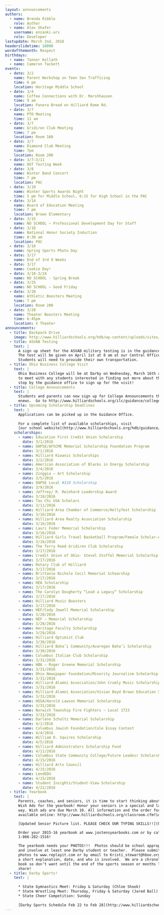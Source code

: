 ```yaml
---
layout: announcements
authors:
  - name: Brenda Ribble
    role: Author
  - name: Alex Shafer 
    username: enzanki-ars 
    role: Developer
lastupdate: March 2nd, 2016
headerslidetime: 10000
wordofthemonth: Respect
birthdays:
  - name: Tanner Kollath
  - name: Cameron Tackett
events:
  - date: 3/2
    name: Parent Workshop on Teen Sex Trafficing
    time: 6 pm
    location: Heritage Middle School
  - date: 3/4
    name: Coffee Connections with Dr. Marshhausen
    time: 9 am
    location: Panera Bread on Hilliard Rome Rd.
  - date: 3/7 
    name: PTO Meeting
    time: 11 am
  - date: 3/7
    name: Gridiron Club Meeting
    time: 7 pm
    location: Room 160
  - date: 3/7
    name: Diamond Club Meeting
    time: 7pm
    location: Room 200
  - date: 3/7–3/11
    name: OGT Testing Week
  - date: 3/8
    name: Winter Band Concert
    time: 7 pm
    location: PAC
  - date: 3/10
    name: Winter Sports Awards Night
    time: 5 pm for Middle School, 6:15 for High School in the PAC
  - date: 3/14
    name: Board of Education Meeting
    time: 7 pm
    location: Brown Elementary
  - date: 3/15
    name: NO SCHOOL – Professional Development Day for Staff
  - date: 3/16
    name: National Honor Society Induction
    time: 8:30 am 
    location: PAC
  - date: 3/16
    name: Spring Sports Photo Day
  - date: 3/17
    name: End of 3rd 9 Weeks
  - date: 3/17
    name: Cookie Day!
  - date: 3/18-3/24 
    name: NO SCHOOL - Spring Break
  - date: 3/25
    name: NO SCHOOL – Good Friday
  - date: 3/28
    name: Athletic Boosters Meeting 
    time: 7 pm
    location: Room 200
  - date: 3/28
    name: Theater Boosters Meeting 
    time: 6:45pm 
    location: X Theater
announcements:
  - title: Backpack Drive
    image: http://www.hilliardschools.org/hdb/wp-content/uploads/sites/19/Backpack-Drive-464x600.jpg
  - title: ASVAB Testing
    text: |
      A sign up sheet for the ASVAB military testing is in the guidance office.  
      The test will be given on April 1st at 8 am at our Central Office, 2140 Atlas St.  
      Students will need to provide their own transportation.
  - title: Ohio Business College Visit
    text: |
      Ohio Business College will be at Darby on Wednesday, March 16th at 9:00 a.m. 
      to meet with any students interested in finding out more about them.  Please 
      stop by the guidance office to sign up for the visit!
  - title: College Announcements
    text: | 
      Students and parents can now sign up for College Announcements through 
      enews.  Go to http://www.hilliardschools.org/ilc/guidance/college-announcements/
  - title: Upcoming Scholarship Deadlines
    text: | 
      Applications can be picked up in the Guidance Office.
      
      For a complete list of available scholarships, visit 
      [our school website](http://www.hilliardschools.org/hdb/guidance/college-information/scholarship-information/)
    scholarships:
      - name: Education First Credit Union Scholarship
        date: 3/1/2016
      - name: OAPSE/AFSCME Memorial Scholarship Foundation Program
        date: 3/1/2016
      - name: Hilliard Kiwanis Scholarships
        date: 3/2/2016
      - name: American Association of Blacks in Energy Scholarship
        date: 3/4/2016
      - name: Zinggia – Art Scholarship
        date: 3/5/2016
      - name: OAPSE Local #310 Scholarship
        date: 3/9/2016
      - name: Jeffrey/ R. Reinhard Leadership Award
        date: 3/10/2016
      - name: Tau Chi USA Scholars
        date: 3/11/2016
      - name: Hilliard Area Chamber of Commerce/Hollyfest Scholarship
        date: 3/16/2016
      - name: Hilliard Area Realty Association Scholarship
        date: 3/16/2016
      - name: Lauri Foder Memorial Scholarship
        date: 3/16/2016
      - name: Hilliard Girls Travel Basketball Program/Female Scholar-Athlete Scholarship 
        date: 3/16/2016
      - name: The Terry Reed Gridiron Club Scholarship
        date: 3/17/2016
      - name: Credit Union of Ohio- Stevel Stoffel Memorial Scholarhip
        date: 3/17/2016
      - name: Rotary Club of Hilliard 
        date: 3/17/2016
      - name: Brittanie Nichole Cecil Memorial Schoarship  
        date: 3/17/2016
      - name: HEA Scholarship  
        date: 3/17/2016
      - name: The Carolyn Dougherty “Lead a Legacy” Scholarship  
        date: 3/17/2016
      - name: Hilliard Music Boosters  
        date: 3/17/2016
      - name: HEF/Cody Jewell Memorial Scholarship  
        date: 3/28/2016
      - name: HEF – Memorial Scholarship  
        date: 3/28/2016
      - name: Heritage Faculty Scholarship  
        date: 3/29/2016
      - name: Hilliard Optimist Club  
        date: 3/30/2016
      - name: Hilliard Baha’i Community/Avaregan Baha’i Scholarship  
        date: 3/30/2016
      - name: Columbus Italian Club Scholarship  
        date: 3/31/2016
      - name: HBA – Roger Greene Memorial Scholarship  
        date: 3/31/2016
      - name: Ohio Newspaper Foundation/Minority Journalism Scholarhip  
        date: 3/31/2016
      - name: Hilliard Alumni Association/John Crumly Music Scholarship  
        date: 3/31/2016
      - name: Hilliard Alumni Association/Vivian Boyd Brown Education Scholarship  
        date: 3/31/2016
      - name: HGSA/Harold Lawson Memorial Scholarship  
        date: 3/31/2016
      - name: Norwich Township Fire Fighters – Local 1723  
        date: 3/31/2016
      - name: Darlene Schultz Memorial Scholarship
        date: 4/1/2016
      - name: Columbus Jewish Foundation/Cole Essay Contest
        date: 4/4/2016
      - name: William D. Squires Scholarship  
        date: 4/5/2016
      - name: Hilliard Adminstrators Scholarship Fund  
        date: 4/11/2016
      - name: Columbus State Community College/Future Leadesr Scholarship  
        date: 4/15/2016
      - name: Hilliard Arts Council  
        date: 4/15/2016
      - name: LendEDU  
        date: 4/15/2016
      - name: Student Insights/Student-View Scholarship  
        date: 4/22/2016
  - title: Yearbook
    text: |
      Parents, coaches, and seniors, it is time to start thinking about Senior 
      Wish Ads for the yearbook! Honor your seniors in a special and lasting 
      way. Wish ads are due March 10. All information and the order form are 
      available online: http://www.hilliardschools.org/classroom.cfm?id=484&TempID=1140

      [Updated Senior Picture list. PLEASE CHECK OUR TYPING SKILLS!!](http://www.hilliardschools.org/classroom.cfm?id=484&TempID=12698)

      Order your 2015-16 yearbook at www.jostensyearbooks.com or by calling 
      1-866-282-1516!

      The yearbook needs your PHOTOS!!!  Photos should be school appropriate 
      and involve at least one Darby student or teacher.  Please submit your 
      photos to www.replayit.com or by email to Kristi_stewart@hboe.org  with 
      a short explanation, date, and who is involved.  We are a chronological 
      book so don’t want until the end of the sports season or months later to 
      share!
  - title: Darby Sports!
    text: | 
      
      * State Gymnastics Meet: Friday & Saturday (Chloe Shook)
      * State Wrestling Meet: Thursday, Friday & Saturday (Jared Ball)
      * State Cheer Competition: Sunday
      
      [Darby Sports Schedule Feb 22 to Feb 28](http://www.hilliardschools.org/hdb/wp-content/uploads/sites/19/Darby-Weekly-Schedule-Feb-22-to-Feb-28.pdf)
---
```

